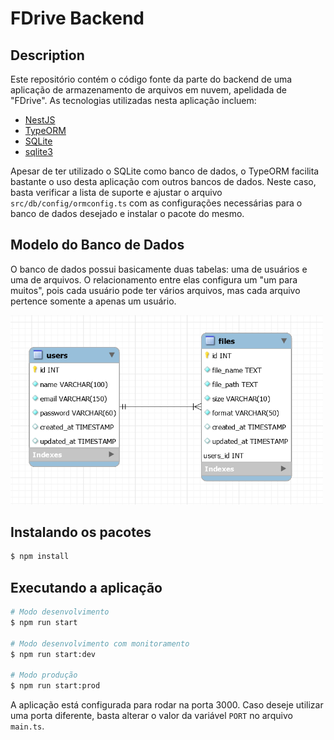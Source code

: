 # FDrive Backend

## Description

Este repositório contém o código fonte da parte do backend de uma aplicação de armazenamento de arquivos em nuvem, apelidada de "FDrive". As tecnologias utilizadas nesta aplicação incluem:

- [NestJS](https://github.com/nestjs/nest)
- [TypeORM](https://typeorm.io/#/)
- [SQLite](https://www.sqlite.org/index.html)
- [sqlite3](https://www.npmjs.com/package/sqlite3)

Apesar de ter utilizado o SQLite como banco de dados, o TypeORM facilita bastante o uso desta aplicação com outros bancos de dados. Neste caso, basta verificar a lista de suporte e ajustar o arquivo `src/db/config/ormconfig.ts` com as configurações necessárias para o banco de dados desejado e instalar o pacote do mesmo.

## Modelo do Banco de Dados

O banco de dados possui basicamente duas tabelas: uma de usuários e uma de arquivos. O relacionamento entre elas configura um "um para muitos", pois cada usuário pode ter vários arquivos, mas cada arquivo pertence somente a apenas um usuário.

<img src=".github/database_model.png" width="500" />

## Instalando os pacotes

```bash
$ npm install
```

## Executando a aplicação

```bash
# Modo desenvolvimento
$ npm run start

# Modo desenvolvimento com monitoramento
$ npm run start:dev

# Modo produção
$ npm run start:prod
```

A aplicação está configurada para rodar na porta 3000. Caso deseje utilizar uma porta diferente, basta alterar o valor da variável `PORT` no arquivo `main.ts`.

